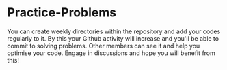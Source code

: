 # Practice-Problems

You can create weekly directories within the repository and add your codes regularly to it. 
By this your Github activity will increase and you'll be able to commit to solving problems.
Other members can see it and help you optimise your code.
Engage in discussions and hope you will benefit from this!
